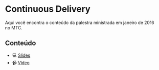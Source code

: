 # Continuous Delivery

Aqui você encontra o conteúdo da palestra ministrada em janeiro de 2016 no MTC.

## Conteúdo

- :computer: [Slides](https://www2.slideshare.net/samantacicilia/mtc-automatizando-visual-regression-testing)
- :video_camera: [Vídeo](https://youtu.be/58FwM_MWzII)
